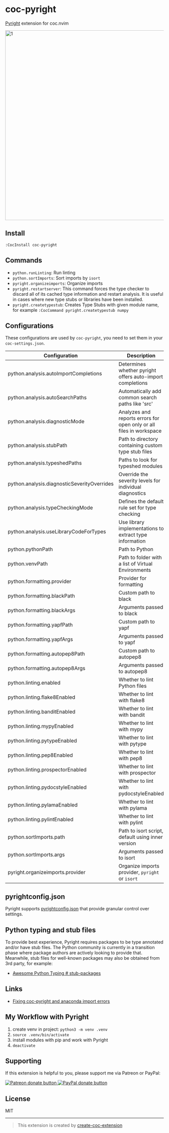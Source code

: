 # coc-pyright

[Pyright](https://github.com/microsoft/pyright) extension for coc.nvim

<img width="603" alt="1" src="https://user-images.githubusercontent.com/345274/64470245-bda9a780-d172-11e9-9fda-48af0617a2ee.png">

## Install

`:CocInstall coc-pyright`

## Commands

- `python.runLinting`: Run linting
- `python.sortImports`: Sort imports by `isort`
- `pyright.organizeimports`: Organize imports
- `pyright.restartserver`: This command forces the type checker to discard all of its cached type information and restart analysis. It is useful in cases where new type stubs or libraries have been installed.
- `pyright.createtypestub`: Creates Type Stubs with given module name, for example `:CocCommand pyright.createtypestub numpy`

## Configurations

These configurations are used by `coc-pyright`, you need to set them in your `coc-settings.json`.

| Configuration | Description | Default |
|  --- | --- | --- |
| python.analysis.autoImportCompletions | Determines whether pyright offers auto-import completions | true |
| python.analysis.autoSearchPaths | Automatically add common search paths like 'src' | true |
| python.analysis.diagnosticMode | Analyzes and reports errors for open only or all files in workspace | openFilesOnly |
| python.analysis.stubPath | Path to directory containing custom type stub files | typings |
| python.analysis.typeshedPaths | Paths to look for typeshed modules | [] |
| python.analysis.diagnosticSeverityOverrides | Override the severity levels for individual diagnostics | {} |
| python.analysis.typeCheckingMode | Defines the default rule set for type checking | basic |
| python.analysis.useLibraryCodeForTypes | Use library implementations to extract type information | true |
| python.pythonPath | Path to Python | python |
| python.venvPath | Path to folder with a list of Virtual Environments | "" |
| python.formatting.provider | Provider for formatting | autopep8 |
| python.formatting.blackPath | Custom path to black | black |
| python.formatting.blackArgs | Arguments passed to black | [] |
| python.formatting.yapfPath | Custom path to yapf | yapf |
| python.formatting.yapfArgs | Arguments passed to yapf | [] |
| python.formatting.autopep8Path | Custom path to autopep8 | autopep8 |
| python.formatting.autopep8Args | Arguments passed to autopep8 | [] |
| python.linting.enabled | Whether to lint Python files | true |
| python.linting.flake8Enabled | Whether to lint with flake8 | false |
| python.linting.banditEnabled | Whether to lint with bandit | false |
| python.linting.mypyEnabled | Whether to lint with mypy | false |
| python.linting.pytypeEnabled | Whether to lint with pytype | false |
| python.linting.pep8Enabled | Whether to lint with pep8 | false |
| python.linting.prospectorEnabled | Whether to lint with prospector | false |
| python.linting.pydocstyleEnabled | Whether to lint with pydocstyleEnabled | false |
| python.linting.pylamaEnabled | Whether to lint with pylama | false |
| python.linting.pylintEnabled | Whether to lint with pylint | false |
| python.sortImports.path | Path to isort script, default using inner version | '' |
| python.sortImports.args | Arguments passed to isort | [] |
| pyright.organizeimports.provider | Organize imports provider, `pyright` or `isort` | pyright |

## pyrightconfig.json

Pyright supports [pyrightconfig.json](https://github.com/microsoft/pyright/blob/master/docs/configuration.md) that provide granular control over settings.

## Python typing and stub files

To provide best experience, Pyright requires packages to be type annotated
and/or have stub files. The Python community is currently in a transition phase
where package authors are actively looking to provide that. Meanwhile, stub
files for well-known packages may also be obtained from 3rd party, for example:

- [Awesome Python Typing # stub-packages](https://github.com/typeddjango/awesome-python-typing#stub-packages)

## Links

- [Fixing coc-pyright and anaconda import errors](https://hanspinckaers.com/fixing-coc-pyright-and-anaconda-import-errors)

## My Workflow with Pyright

1. create venv in project: `python3 -m venv .venv`
2. `source .venv/bin/activate`
3. install modules with pip and work with Pyright
4. `deactivate`

## Supporting

If this extension is helpful to you, please support me via Patreon or PayPal:

<a href="https://patreon.com/fannheyward"><img src="https://c5.patreon.com/external/logo/become_a_patron_button.png" alt="Patreon donate button" /> </a>
<a href="https://paypal.me/fannheyward"><img src="https://user-images.githubusercontent.com/345274/104303610-41149f00-5505-11eb-88b2-5a95c53187b4.png" alt="PayPal donate button" /> </a>

## License

MIT

---

> This extension is created by [create-coc-extension](https://github.com/fannheyward/create-coc-extension)
